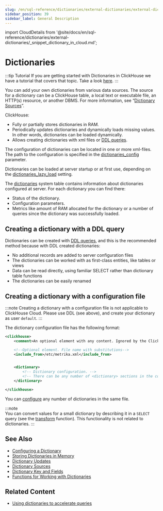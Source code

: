 ```yaml
---
slug: /en/sql-reference/dictionaries/external-dictionaries/external-dicts
sidebar_position: 39
sidebar_label: General Description
---
```

import CloudDetails from '@site/docs/en/sql-reference/dictionaries/external-dictionaries/_snippet_dictionary_in_cloud.md';

# Dictionaries 

:::tip Tutorial
If you are getting started with Dictionaries in ClickHouse we have a tutorial that covers that topic.  Take a look [here](/docs/en/tutorial.md).
:::

You can add your own dictionaries from various data sources. The source for a dictionary can be a ClickHouse table, a local text or executable file, an HTTP(s) resource, or another DBMS. For more information, see “[Dictionary Sources](../../../sql-reference/dictionaries/external-dictionaries/external-dicts-dict-sources.md)”.

ClickHouse:

-   Fully or partially stores dictionaries in RAM.
-   Periodically updates dictionaries and dynamically loads missing values. In other words, dictionaries can be loaded dynamically.
-   Allows creating dictionaries with xml files or [DDL queries](../../../sql-reference/statements/create/dictionary.md).

The configuration of dictionaries can be located in one or more xml-files. The path to the configuration is specified in the [dictionaries_config](../../../operations/server-configuration-parameters/settings.md#server_configuration_parameters-dictionaries_config) parameter.

Dictionaries can be loaded at server startup or at first use, depending on the [dictionaries_lazy_load](../../../operations/server-configuration-parameters/settings.md#server_configuration_parameters-dictionaries_lazy_load) setting.

The [dictionaries](../../../operations/system-tables/dictionaries.md#system_tables-dictionaries) system table contains information about dictionaries configured at server. For each dictionary you can find there:

-   Status of the dictionary.
-   Configuration parameters.
-   Metrics like amount of RAM allocated for the dictionary or a number of queries since the dictionary was successfully loaded.

<CloudDetails />

## Creating a dictionary with a DDL query

Dictionaries can be created with [DDL queries](../../../sql-reference/statements/create/dictionary.md), and this is the recommended method because with DDL created dictionaries:
- No additional records are added to server configuration files
- The dictionaries can be worked with as first-class entities, like tables or views
- Data can be read directly, using familiar SELECT rather than dictionary table functions
- The dictionaries can be easily renamed

## Creating a dictionary with a configuration file

:::note
Creating a dictionary with a configuration file is not applicable to ClickHouse Cloud. Please use DDL (see above), and create your dictionary as user `default`.
:::

The dictionary configuration file has the following format:

``` xml
<clickhouse>
    <comment>An optional element with any content. Ignored by the ClickHouse server.</comment>

    <!--Optional element. File name with substitutions-->
    <include_from>/etc/metrika.xml</include_from>


    <dictionary>
        <!-- Dictionary configuration. -->
        <!-- There can be any number of <dictionary> sections in the configuration file. -->
    </dictionary>

</clickhouse>
```

You can [configure](../../../sql-reference/dictionaries/external-dictionaries/external-dicts-dict.md) any number of dictionaries in the same file.


:::note    
You can convert values for a small dictionary by describing it in a `SELECT` query (see the [transform](../../../sql-reference/functions/other-functions.md) function). This functionality is not related to dictionaries.
:::

## See Also

-   [Configuring a Dictionary](../../../sql-reference/dictionaries/external-dictionaries/external-dicts-dict.md)
-   [Storing Dictionaries in Memory](../../../sql-reference/dictionaries/external-dictionaries/external-dicts-dict-layout.md)
-   [Dictionary Updates](../../../sql-reference/dictionaries/external-dictionaries/external-dicts-dict-lifetime.md)
-   [Dictionary Sources](../../../sql-reference/dictionaries/external-dictionaries/external-dicts-dict-sources.md)
-   [Dictionary Key and Fields](../../../sql-reference/dictionaries/external-dictionaries/external-dicts-dict-structure.md)
-   [Functions for Working with Dictionaries](../../../sql-reference/functions/ext-dict-functions.md)

## Related Content

- [Using dictionaries to accelerate queries](https://clickhouse.com/blog/faster-queries-dictionaries-clickhouse)
